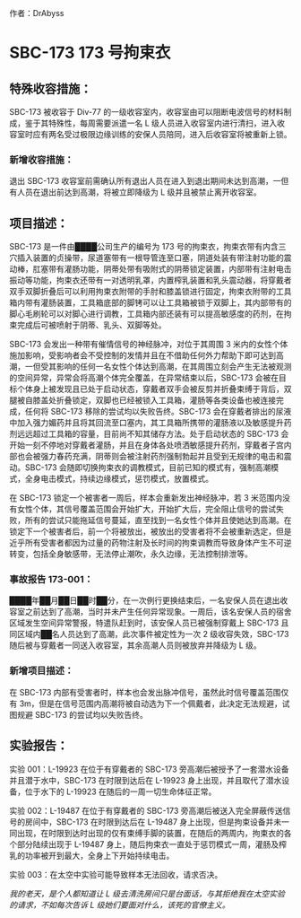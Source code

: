 作者：DrAbyss

# SBC-173 173 号拘束衣
## 特殊收容措施：
SBC-173 被收容于 Div-77 的一级收容室内，收容室由可以阻断电波信号的材料制成，鉴于其特殊性，每周需要派遣一名 L 级人员进入收容室内进行清扫，进入收容室时应有两名受过极限边缘训练的安保人员陪同，进入后收容室将被重新上锁。

### 新增收容措施：
退出 SBC-173 收容室前需确认所有退出人员在进入到退出期间未达到高潮，一但有人员在退出前达到高潮，将被立即降级为 L 级并且被禁止离开收容室。

## 项目描述：
SBC-173 是一件由████公司生产的编号为 173 号的拘束衣，拘束衣带有内含三穴插入装置的贞操带，尿道塞带有一根导管连至口塞，阴道处装有带注射功能的震动棒，肛塞带有灌肠功能，阴蒂处带有吸附式的阴蒂锁定装置，内部带有注射电击振动等功能，拘束衣还带有一对透明乳罩，内置榨乳装置和乳头震动器，将穿戴者双手双脚折叠后可以利用拘束衣附带的手肘和膝盖锁进行固定，拘束衣附带的工具箱内带有灌肠装置，工具箱底部的脚铐可以让工具箱被锁于双脚上，其内部带有的脚心毛刷轮可以对脚心进行调教，工具箱内部还装有可以提高敏感度的药剂，在拘束完成后可被喷射于阴蒂、乳头、双脚等处。

SBC-173 会发出一种带有催情信号的神经脉冲，对位于其周围 3 米内的女性个体施加影响，受影响者会不受控制的发情并且在不借助任何外力帮助下即可达到高潮，一但受其影响的任何一名女性个体达到高潮，在其周围立刻会产生无法被观测的空间异常，异常会将高潮个体完全覆盖，在异常结束以后，SBC-173 会被在目标个体身上被发现且已处于启动状态，穿戴者双手会被反剪并折叠束缚于背后，双腿被自膝盖处折叠锁定，双脚也已经被锁入工具箱，灌肠等各类设备也被连接完成，任何将 SBC-173 移除的尝试均以失败告终。SBC-173 会在穿戴者排出的尿液中加入强力媚药并且将其回流至口塞内，其工具箱所携带的灌肠液以及敏感提升药剂远远超过工具箱的容量，目前尚不知其储存方法。处于启动状态的 SBC-173 会开始一刻不停地对穿戴者灌肠，并且在身体各处喷洒敏感提升药剂，穿戴者子宫内部也会被强力春药充满，阴蒂则会被注射药剂强制勃起并且受到无规律的电击和震动。SBC-173 会随即切换拘束衣的调教模式，目前已知的模式有，强制高潮模式，全身电击模式，持续边缘模式，惩罚模式，放置模式。

在 SBC-173 锁定一个被害者一周后，样本会重新发出神经脉冲，若 3 米范围内没有女性个体，其信号覆盖范围会开始扩大，开始扩大后，完全阻止信号的尝试失败，所有的尝试只能拖延信号蔓延，直至找到一名女性个体并且使她达到高潮。在锁定下一个被害者后，前一个将被放出，被放出的受害者将不会被重新选定，但是近乎所有受害者都因为过量的药物注射及长时间的拘束调教而导致身体产生不可逆转变，包括全身敏感带，无法停止潮吹，永久边缘，无法控制排泄等。

### 事故报告 173-001：
████年██月██日██时██分，在一次例行更换结束后，一名安保人员在退出收容室之前达到了高潮，当时并未产生任何异常现象。一周后，该名安保人员的宿舍区域发生空间异常警报，特遣队赶到时，该安保人员已被强制穿戴上 SBC-173 且同区域内██名人员达到了高潮，此次事件被定性为一次 2 级收容失效，SBC-173 随后被与穿戴者一同送入收容室，其余高潮人员则被放弃并降级为 L 级。

### 新增项目描述：
在 SBC-173 内部有受害者时，样本也会发出脉冲信号，虽然此时信号覆盖范围仅有 3m，但是在信号范围内高潮将被自动选为下一个佩戴者，此决定无法规避，试图规避 SBC-173 的尝试均以失败告终。

## 实验报告：
实验 001：L-19923 在位于有穿戴者的 SBC-173 旁高潮后被授予了一套潜水设备并且潜于水中，SBC-173 在时限到达后在 L-19923 身上出现，并且取代了潜水设备，位于水下的 L-19923 在随后的一周一切生命体征正常。

实验 002：L-19487 在位于有穿戴者的 SBC-173 旁高潮后被送入完全屏蔽传送信号的房间中，SBC-173 在时限到达后在 L-19487 身上出现，但是拘束设备并未一同出现，在时限到达时出现的仅有束缚手脚的装置，在随后的两周内，拘束衣的各个部分陆续出现于 L-19487 身上，随后拘束衣一直处于惩罚模式一周，灌肠及榨乳的功率被开到最大，全身上下开始持续电击。

实验 003：在太空中实验可能导致样本无法回收，请求否决。

*我的老天，是个人都知道让 L 级去清洗房间只是台面话，与其拒绝我在太空实验的请求，不如每次告诉 L 级她们要面对什么，该死的官僚主义。*
